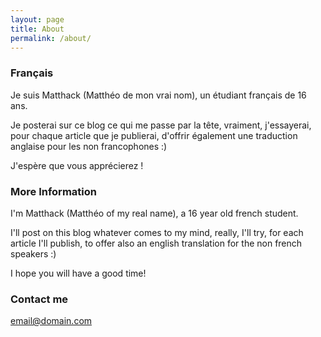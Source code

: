 ```yaml
---
layout: page
title: About
permalink: /about/
---
```

### Français
Je suis Matthack (Matthéo de mon vrai nom), un étudiant français de 16 ans.

Je posterai sur ce blog ce qui me passe par la tête, vraiment, j'essayerai, pour chaque article que je publierai, d'offrir également une traduction anglaise pour les non francophones :)

J'espère que vous apprécierez !

### More Information
I'm Matthack (Matthéo of my real name), a 16 year old french student.

I'll post on this blog whatever comes to my mind, really, I'll try, for each article I'll publish, to offer also an english translation for the non french speakers :)

I hope you will have a good time!

### Contact me

[email@domain.com](mailto:email@domain.com)